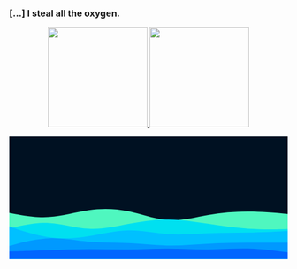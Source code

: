 ### [...] I steal all the oxygen.

<!--
**anthony-freitas/anthony-freitas** is a ✨ _special_ ✨ repository because its `README.md` (this file) appears on your GitHub profile.

Here are some ideas to get you started:

- 🔭 I’m currently working on ...
- 🌱 I’m currently learning ...
- 👯 I’m looking to collaborate on ...
- 🤔 I’m looking for help with ...
- 💬 Ask me about ...
- 📫 How to reach me: ...
- 😄 Pronouns: ...
- ⚡ Fun fact: ...
-->

<div align="center">
  <a href="https://github.com/melon-yellow">
  <img height="180em" src="https://github-readme-stats.vercel.app/api?username=melon-yellow&show_icons=true&theme=aura&include_all_commits=true&count_private=true&nocache=1" />
  <img height="180em" src="https://github-readme-stats.vercel.app/api/top-langs/?username=melon-yellow&layout=compact&langs_count=7&theme=aura&nocache=1" />
</div>

<svg id="visual" viewBox="0 0 1640 720" width="1640" height="720" xmlns="http://www.w3.org/2000/svg" xmlns:xlink="http://www.w3.org/1999/xlink" version="1.1"><rect x="0" y="0" width="1640" height="720" fill="#001122"></rect><path d="M0 450L39 457.2C78 464.3 156 478.7 234.2 473.7C312.3 468.7 390.7 444.3 468.8 433.2C547 422 625 424 703 440.3C781 456.7 859 487.3 937 492.2C1015 497 1093 476 1171.2 462.2C1249.3 448.3 1327.7 441.7 1405.8 441.8C1484 442 1562 449 1601 452.5L1640 456L1640 721L1601 721C1562 721 1484 721 1405.8 721C1327.7 721 1249.3 721 1171.2 721C1093 721 1015 721 937 721C859 721 781 721 703 721C625 721 547 721 468.8 721C390.7 721 312.3 721 234.2 721C156 721 78 721 39 721L0 721Z" fill="#4ff7bf"></path><path d="M0 541L39 532C78 523 156 505 234.2 509C312.3 513 390.7 539 468.8 543C547 547 625 529 703 514.3C781 499.7 859 488.3 937 488.8C1015 489.3 1093 501.7 1171.2 513.7C1249.3 525.7 1327.7 537.3 1405.8 542.5C1484 547.7 1562 546.3 1601 545.7L1640 545L1640 721L1601 721C1562 721 1484 721 1405.8 721C1327.7 721 1249.3 721 1171.2 721C1093 721 1015 721 937 721C859 721 781 721 703 721C625 721 547 721 468.8 721C390.7 721 312.3 721 234.2 721C156 721 78 721 39 721L0 721Z" fill="#00e0f0"></path><path d="M0 529L39 542.3C78 555.7 156 582.3 234.2 593.2C312.3 604 390.7 599 468.8 586.3C547 573.7 625 553.3 703 552.2C781 551 859 569 937 574.5C1015 580 1093 573 1171.2 569.8C1249.3 566.7 1327.7 567.3 1405.8 565.7C1484 564 1562 560 1601 558L1640 556L1640 721L1601 721C1562 721 1484 721 1405.8 721C1327.7 721 1249.3 721 1171.2 721C1093 721 1015 721 937 721C859 721 781 721 703 721C625 721 547 721 468.8 721C390.7 721 312.3 721 234.2 721C156 721 78 721 39 721L0 721Z" fill="#00c0ff"></path><path d="M0 644L39 633.5C78 623 156 602 234.2 599.3C312.3 596.7 390.7 612.3 468.8 619C547 625.7 625 623.3 703 627C781 630.7 859 640.3 937 641.5C1015 642.7 1093 635.3 1171.2 631C1249.3 626.7 1327.7 625.3 1405.8 624.8C1484 624.3 1562 624.7 1601 624.8L1640 625L1640 721L1601 721C1562 721 1484 721 1405.8 721C1327.7 721 1249.3 721 1171.2 721C1093 721 1015 721 937 721C859 721 781 721 703 721C625 721 547 721 468.8 721C390.7 721 312.3 721 234.2 721C156 721 78 721 39 721L0 721Z" fill="#0099ff"></path><path d="M0 676L39 674.8C78 673.7 156 671.3 234.2 668.7C312.3 666 390.7 663 468.8 662.8C547 662.7 625 665.3 703 664.5C781 663.7 859 659.3 937 659.7C1015 660 1093 665 1171.2 664.3C1249.3 663.7 1327.7 657.3 1405.8 659.3C1484 661.3 1562 671.7 1601 676.8L1640 682L1640 721L1601 721C1562 721 1484 721 1405.8 721C1327.7 721 1249.3 721 1171.2 721C1093 721 1015 721 937 721C859 721 781 721 703 721C625 721 547 721 468.8 721C390.7 721 312.3 721 234.2 721C156 721 78 721 39 721L0 721Z" fill="#0066ff"></path></svg>
